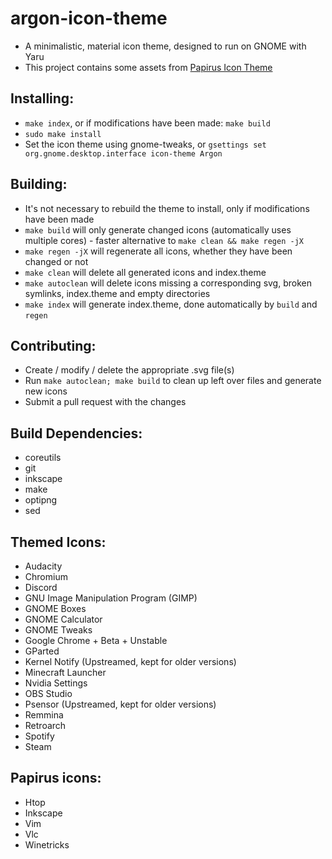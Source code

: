 # argon-icon-theme
  - A minimalistic, material icon theme, designed to run on GNOME with Yaru
  - This project contains some assets from [Papirus Icon Theme](https://github.com/PapirusDevelopmentTeam/papirus-icon-theme)

## Installing:
  - `make index`, or if modifications have been made: `make build`
  - `sudo make install`
  - Set the icon theme using gnome-tweaks, or `gsettings set org.gnome.desktop.interface icon-theme Argon`

## Building:
  - It's not necessary to rebuild the theme to install, only if modifications have been made
  - `make build` will only generate changed icons (automatically uses multiple cores) - faster alternative to `make clean && make regen -jX`
  - `make regen -jX` will regenerate all icons, whether they have been changed or not
  - `make clean` will delete all generated icons and index.theme
  - `make autoclean` will delete icons missing a corresponding svg, broken symlinks, index.theme and empty directories
  - `make index` will generate index.theme, done automatically by `build` and `regen`

## Contributing:
  - Create / modify / delete the appropriate .svg file(s)
  - Run `make autoclean; make build` to clean up left over files and generate new icons
  - Submit a pull request with the changes

## Build Dependencies:
  - coreutils
  - git
  - inkscape
  - make
  - optipng
  - sed

## Themed Icons:
  - Audacity
  - Chromium
  - Discord
  - GNU Image Manipulation Program (GIMP)
  - GNOME Boxes
  - GNOME Calculator
  - GNOME Tweaks
  - Google Chrome + Beta + Unstable
  - GParted
  - Kernel Notify (Upstreamed, kept for older versions)
  - Minecraft Launcher
  - Nvidia Settings
  - OBS Studio
  - Psensor (Upstreamed, kept for older versions)
  - Remmina
  - Retroarch
  - Spotify
  - Steam

## Papirus icons:
  - Htop
  - Inkscape
  - Vim
  - Vlc
  - Winetricks
